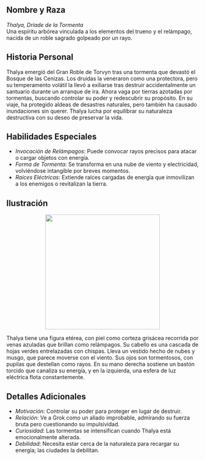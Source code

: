 ## Nombre y Raza

*Thalya, Dríade de la Tormenta*  
Una espíritu arbórea vinculada a los elementos del trueno y el relámpago, nacida de un roble sagrado golpeado por un rayo.

## Historia Personal

Thalya emergió del Gran Roble de Torvyn tras una tormenta que devastó el Bosque de las Cenizas. Los druidas la veneraron como una protectora, pero su temperamento volátil la llevó a exiliarse tras destruir accidentalmente un santuario durante un arranque de ira. Ahora vaga por tierras azotadas por tormentas, buscando controlar su poder y redescubrir su propósito. En su viaje, ha protegido aldeas de desastres naturales, pero también ha causado inundaciones sin querer. Thalya lucha por equilibrar su naturaleza destructiva con su deseo de preservar la vida.

## Habilidades Especiales

- *Invocación de Relámpagos*: Puede convocar rayos precisos para atacar o cargar objetos con energía.
- *Forma de Tormenta*: Se transforma en una nube de viento y electricidad, volviéndose intangible por breves momentos.
- *Raíces Eléctricas*: Extiende raíces cargadas de energía que inmovilizan a los enemigos o revitalizan la tierra.

## Ilustración

<p align="center">
  <img width="300" src="https://i.postimg.cc/TYqTgTfR/thalya.jpg">
</p>


Thalya tiene una figura etérea, con piel como corteza grisácea recorrida por venas azuladas que brillan como relámpagos. Su cabello es una cascada de hojas verdes entrelazadas con chispas. Lleva un vestido hecho de nubes y musgo, que parece moverse con el viento. Sus ojos son tormentosos, con pupilas que destellan como rayos. En su mano derecha sostiene un bastón torcido que canaliza su energía, y en la izquierda, una esfera de luz eléctrica flota constantemente.

## Detalles Adicionales

- *Motivación*: Controlar su poder para proteger en lugar de destruir.
- *Relación*: Ve a Grok como un aliado improbable, admirando su fuerza bruta pero cuestionando su impulsividad.
- *Curiosidad*: Las tormentas se intensifican cuando Thalya está emocionalmente alterada.
- *Debilidad*: Necesita estar cerca de la naturaleza para recargar su energía; las ciudades la debilitan.
